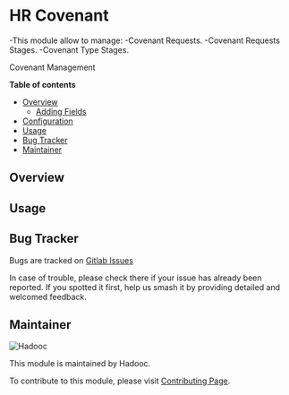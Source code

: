 # HR Covenant

-This module allow to manage: -Covenant Requests. -Covenant Requests Stages. -Covenant Type Stages.

Covenant Management

**Table of contents**

- [Overview](#overview)
  - [Adding Fields](#adding-fields)
- [Configuration](#configuration)
- [Usage](#usage)
- [Bug Tracker](#bug-tracker)
- [Maintainer](#maintainer)

## Overview

## Usage

## Bug Tracker

Bugs are tracked on [Gitlab Issues](https://gitlab.com/hadooc/odoo-sa/hr/issues)

In case of trouble, please check there if your issue has already been reported. If you spotted it first, help us smash
it by providing detailed and welcomed feedback.

## Maintainer

![Hadooc](https://hadooc.com/logo)

This module is maintained by Hadooc.

To contribute to this module, please visit [Contributing Page](https://gitlab.com/hadooc/extra/wikis/Contributing).
